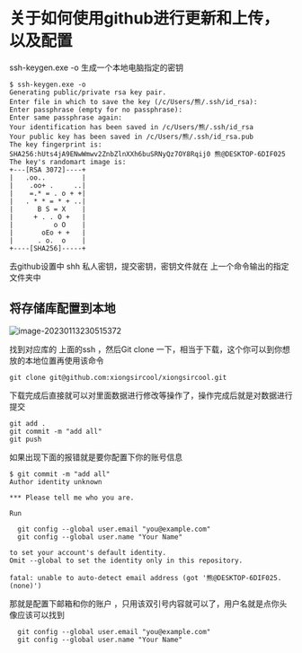 # 关于如何使用github进行更新和上传，以及配置



ssh-keygen.exe -o 生成一个本地电脑指定的密钥

```shell
$ ssh-keygen.exe -o
Generating public/private rsa key pair.
Enter file in which to save the key (/c/Users/熊/.ssh/id_rsa):
Enter passphrase (empty for no passphrase):
Enter same passphrase again:
Your identification has been saved in /c/Users/熊/.ssh/id_rsa
Your public key has been saved in /c/Users/熊/.ssh/id_rsa.pub
The key fingerprint is:
SHA256:hUts4jA9ENwWmwv2ZnbZlnXXh6buSRNyQz7OY8Rqij0 熊@DESKTOP-6DIF025
The key's randomart image is:
+---[RSA 3072]----+
|   .oo..         |
|    .oo+ .     ..|
|    =.* = . o + +|
|   . * * = * + ..|
|      B S = X    |
|     + . . O +   |
|          o O    |
|       oEo + +   |
|      . o.  o    |
+----[SHA256]-----+
```





去github设置中 shh 私人密钥，提交密钥，密钥文件就在 上一个命令输出的指定文件夹中

##  将存储库配置到本地



![image-20230113230515372](C:\Users\熊\AppData\Roaming\Typora\typora-user-images\image-20230113230515372.png)

找到对应库的 上面的ssh ，然后Git clone 一下，相当于下载，这个你可以到你想放的本地位置再使用该命令

```
git clone git@github.com:xiongsircool/xiongsircool.git
```

下载完成后直接就可以对里面数据进行修改等操作了，操作完成后就是对数据进行提交

```
git add .
git commit -m "add all"
git push
```



如果出现下面的报错就是要你配置下你的账号信息

```
$ git commit -m "add all"
Author identity unknown

*** Please tell me who you are.

Run

  git config --global user.email "you@example.com"
  git config --global user.name "Your Name"

to set your account's default identity.
Omit --global to set the identity only in this repository.

fatal: unable to auto-detect email address (got '熊@DESKTOP-6DIF025.(none)')

```



那就是配置下邮箱和你的账户 ，只用该双引号内容就可以了，用户名就是点你头像应该可以找到

```
  git config --global user.email "you@example.com"
  git config --global user.name "Your Name"
```



